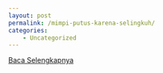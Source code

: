 ```yaml
---
layout: post
permalink: /mimpi-putus-karena-selingkuh/
categories:
    - Uncategorized
---
```


[Baca Selengkapnya](/07)